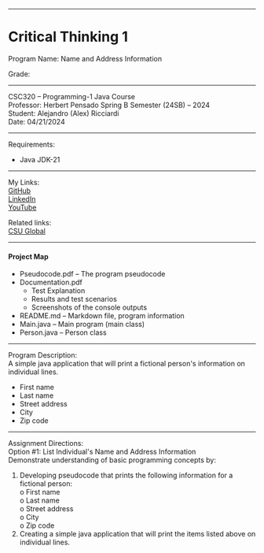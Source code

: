 ﻿-----------------------------------------------------------------------------------------------------------------------------
# Critical Thinking 1
Program Name: Name and Address Information

Grade:

-----------------------------------------------------------------------------------------------------------------------------

CSC320 – Programming-1 Java Course  
Professor: Herbert Pensado 
Spring B Semester (24SB) – 2024  
Student: Alejandro (Alex) Ricciardi  
Date: 04/21/2024   

-----------------------------------------------------------------------------------------------------------------------------

Requirements:  
- Java JDK-21  

-----------------------------------------------------------------------------------------------------------------------------

My Links:   
[GitHub](https://github.com/Omegapy)  
[LinkedIn](https://www.linkedin.com/in/alex-ricciardi/)   
[YouTube](https://www.youtube.com/channel/UC4rMaQ7sqywMZkfS1xGh2AA)

Related links:  
[CSU Global](https://csuglobal.edu/) 

-----------------------------------------------------------------------------------------------------------------------------

#### Project Map
- Pseudocode.pdf – The program pseudocode  
- Documentation.pdf  
	- Test Explanation  
	- Results and test scenarios   
	- Screenshots of the console outputs  
- README.md – Markdown file, program information 
- Main.java – Main program (main class)
- Person.java – Person class

-----------------------------------------------------------------------------------------------------------------------------

Program Description:  
A simple java application that will print a fictional person's information on individual lines.  
-	First name  
-	Last name  
-	Street address  
-	City  
-	Zip code  

-------------------------------------------------------------------------------------------

Assignment Directions:  
Option #1: List Individual's Name and Address Information  
Demonstrate understanding of basic programming concepts by:  
1. Developing pseudocode that prints the following information for a fictional person:  
o First name  
o Last name  
o Street address  
o City  
o Zip code  
2. Creating a simple java application that will print the items listed above on individual lines.  



